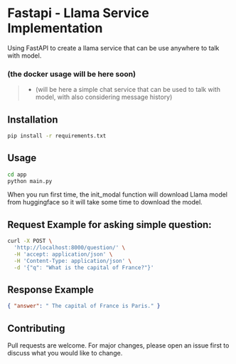 # Fastapi - Llama Service Implementation

Using FastAPI to create a llama service that can be use anywhere to talk with model.

### (the docker usage will be here soon)

> - (will be here a simple chat service that can be used to talk with model, with also considering message history)

## Installation

```bash
pip install -r requirements.txt
```

## Usage

```bash
cd app
python main.py
```

When you run first time, the init_modal function will download Llama model from huggingface so it will take some time to download the model.

## Request Example for asking simple question:

```bash
curl -X POST \
  'http://localhost:8000/question/' \
  -H 'accept: application/json' \
  -H 'Content-Type: application/json' \
  -d '{"q": "What is the capital of France?"}'
```

## Response Example

```json
{ "answer": " The capital of France is Paris." }
```

## Contributing

Pull requests are welcome. For major changes, please open an issue first to discuss what you would like to change.
